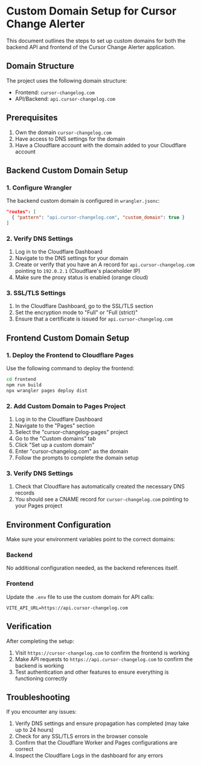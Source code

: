 # Custom Domain Setup for Cursor Change Alerter

This document outlines the steps to set up custom domains for both the backend API and frontend of the Cursor Change Alerter application.

## Domain Structure

The project uses the following domain structure:
- Frontend: `cursor-changelog.com`
- API/Backend: `api.cursor-changelog.com`

## Prerequisites

1. Own the domain `cursor-changelog.com`
2. Have access to DNS settings for the domain
3. Have a Cloudflare account with the domain added to your Cloudflare account

## Backend Custom Domain Setup

### 1. Configure Wrangler

The backend custom domain is configured in `wrangler.jsonc`:

```json
"routes": [
  { "pattern": "api.cursor-changelog.com", "custom_domain": true }
]
```

### 2. Verify DNS Settings

1. Log in to the Cloudflare Dashboard
2. Navigate to the DNS settings for your domain
3. Create or verify that you have an A record for `api.cursor-changelog.com` pointing to `192.0.2.1` (Cloudflare's placeholder IP)
4. Make sure the proxy status is enabled (orange cloud)

### 3. SSL/TLS Settings

1. In the Cloudflare Dashboard, go to the SSL/TLS section
2. Set the encryption mode to "Full" or "Full (strict)"
3. Ensure that a certificate is issued for `api.cursor-changelog.com`

## Frontend Custom Domain Setup

### 1. Deploy the Frontend to Cloudflare Pages

Use the following command to deploy the frontend:

```bash
cd frontend
npm run build
npx wrangler pages deploy dist
```

### 2. Add Custom Domain to Pages Project

1. Log in to the Cloudflare Dashboard
2. Navigate to the "Pages" section
3. Select the "cursor-changelog-pages" project
4. Go to the "Custom domains" tab
5. Click "Set up a custom domain"
6. Enter "cursor-changelog.com" as the domain
7. Follow the prompts to complete the domain setup

### 3. Verify DNS Settings

1. Check that Cloudflare has automatically created the necessary DNS records
2. You should see a CNAME record for `cursor-changelog.com` pointing to your Pages project

## Environment Configuration

Make sure your environment variables point to the correct domains:

### Backend
No additional configuration needed, as the backend references itself.

### Frontend
Update the `.env` file to use the custom domain for API calls:

```
VITE_API_URL=https://api.cursor-changelog.com
```

## Verification

After completing the setup:

1. Visit `https://cursor-changelog.com` to confirm the frontend is working
2. Make API requests to `https://api.cursor-changelog.com` to confirm the backend is working
3. Test authentication and other features to ensure everything is functioning correctly

## Troubleshooting

If you encounter any issues:

1. Verify DNS settings and ensure propagation has completed (may take up to 24 hours)
2. Check for any SSL/TLS errors in the browser console
3. Confirm that the Cloudflare Worker and Pages configurations are correct
4. Inspect the Cloudflare Logs in the dashboard for any errors 